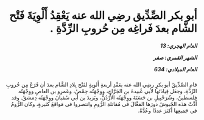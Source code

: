 <h1 dir="rtl">أبو بكر الصِّدِّيق رضِي الله عنه يَعْقِدُ أَلْوِيَةَ فَتْح الشَّام بعدَ فَراغِه مِن حُروبِ الرِّدَّةِ .</h1>

<h5 dir="rtl">العام الهجري:  13

الشهر القمري: صفر

العام الميلادي: 634</h5>

<p dir="rtl">قام الصِّدِّيقُ أبو بكرٍ رضِي الله عنه بعَقْدِ أربعةِ أَلوِيةٍ لفَتْح بِلادِ الشَّام بعدَ أن فَرَغَ مِن حُروبِ الرِّدَّةِ، وجعَل قِيادَتَها لأبي عُبيدةَ بن الجَرَّاحِ، ووِجْهَتُه حِمْصُ، وعَمرِو بن العاصِ ووِجْهَتُه فِلسطينُ، وشُرَحْبِيلِ بن حَسَنَةَ ووِجْهَتُه الأُرْدُنُّ، ويَزيدَ بن أبي سُفيانَ ووِجْهَتُه دِمشقُ. وقد أَدَّتْ هذه الجُيوشُ دورَها الفعَّالَ في مُقاتلةِ الرُّومِ وانتصروا في مَواقعَ كثيرةٍ، وكان الرُّومُ في جَميعِها أكثرَ عددًا وعُدَّةً.</p></br>
